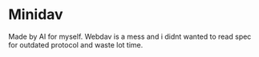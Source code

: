 # Minidav

Made by AI for myself. Webdav is a mess and i didnt wanted to read spec for outdated protocol and waste lot time.  